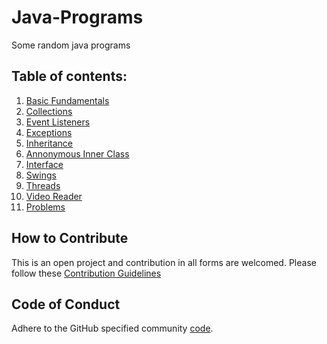# Java-Programs
Some random java programs

## Table of contents:

1. [Basic Fundamentals](Basics%20Java/src/README.md) 
2. [Collections](Collections/src) 
3. [Event Listeners](Event%20Listeners)
4. [Exceptions](Exception)
5. [Inheritance](Inheritance)
6. [Annonymous Inner Class](Passing%20object%20as%20arguement%20to%20function%20in%20Anonymous%20inner%20class)
7. [Interface](Runnable%20Interface)
8. [Swings](Swings)
9. [Threads](Thread)
10. [Video Reader](video)
11. [Problems](Problems)


## How to Contribute

This is an open project and contribution in all forms are welcomed.
Please follow these [Contribution Guidelines](CONTRIBUTING.md)

## Code of Conduct

Adhere to the GitHub specified community [code](CODE_OF_CONDUCT.md).
